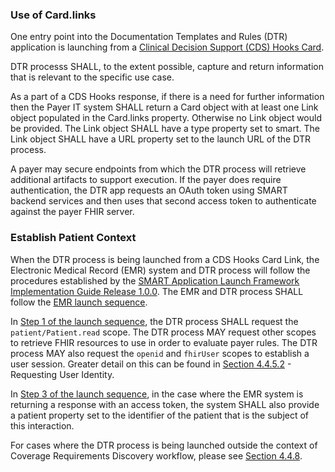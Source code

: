 ### Use of Card.links
One entry point into the Documentation Templates and Rules (DTR) application is launching from a [Clinical Decision Support (CDS) Hooks Card](https://cds-hooks.hl7.org/1.0/#card-attributes). 

DTR processs SHALL, to the extent possible, capture and return information that is relevant to the specific use case.

 As a part of a CDS Hooks response, if there is a need for further information then the Payer IT system SHALL return a Card object with at least one Link object populated in the Card.links property. Otherwise no Link object would be provided. The Link object SHALL have a type property set to smart. The Link object SHALL have a URL property set to the launch URL of the DTR process.

A payer may secure endpoints from which the DTR process will retrieve additional artifacts to support execution. If the payer does require authentication, the DTR app requests an OAuth token using SMART backend services and then uses that second access token to authenticate against the payer FHIR server.

### Establish Patient Context
When the DTR process is being launched from a CDS Hooks Card Link, the Electronic Medical Record (EMR) system and DTR process will follow the procedures established by the [SMART Application Launch Framework Implementation Guide Release 1.0.0](http://hl7.org/fhir/smart-app-launch). The EMR and DTR process SHALL follow the [EMR launch sequence](http://hl7.org/fhir/smart-app-launch/#ehr-launch-sequence). 

In [Step 1 of the launch sequence](http://hl7.org/fhir/smart-app-launch/#step-1-app-asks-for-authorization), the DTR process SHALL request the `patient/Patient.read` scope. The DTR process MAY request other scopes to retrieve FHIR resources to use in order to evaluate payer rules. The DTR process MAY also request the `openid` and `fhirUser` scopes to establish a user session. Greater detail on this can be found in [Section 4.4.5.2](specification__behaviors__persisting_application_state.html#requesting-user-identity) - Requesting User Identity.

In [Step 3 of the launch sequence](http://hl7.org/fhir/smart-app-launch/#step-3-app-exchanges-authorization-code-for-access-token), in the case where the EMR system is returning a response with an access token, the system SHALL also provide a patient property set to the identifier of the patient that is the subject of this interaction.

For cases where the DTR process is being launched outside the context of Coverage Requirements Discovery workflow, please see [Section 4.4.8](specification__behaviors__launch_outside_of_CRD.html).
